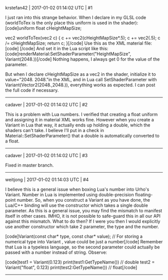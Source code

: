krstefan42 | 2017-01-02 01:14:02 UTC | #1

I just ran into this strange behavior. When I declare in my GLSL code (worldToTex is the only place this uniform is used in the shader):
[code]uniform float cHeightMapSize;

vec2 worldToTex(vec2 c) {
	c += vec2(cHeightMapSize*.5);
	c += vec2(.5);
	c /= cHeightMapSize;
	return c;
}[/code]
Use this as the XML material file:
[code]<material>
    <technique name="Techniques/Terrain.xml"/>
    <parameter name="HeightMapSize" value="2048." />
    <parameter name="TerrainDisplacement" value="16." />
</material>[/code]
And set it in the Lua script like this:
[code]renderMaterial:SetShaderParameter("HeightMapSize", Variant(2048.))[/code]
Nothing happens, I always get 0 for the value of the parameter.

But when I declare cHeightMapSize as a vec2 in the shader, initialize it to  value="2048. 2048."in the XML, and in Lua call SetShaderParameter with Variant(Vector2(2048.,2048.)), everything works as expected.  I can post the full code if necessary.

-------------------------

cadaver | 2017-01-02 01:14:02 UTC | #2

This is a problem with Lua numbers. I verified that creating a float uniform and assigning it in material XML works fine. However when you create a Variant in Lua that way, it actually ends up holding a double, which the shaders can't take. I believe I'll put in a check in Material::SetShaderParameter() that a double is automatically converted to a float.

-------------------------

cadaver | 2017-01-02 01:14:02 UTC | #3

Fixed in master branch.

-------------------------

weitjong | 2017-01-02 01:14:03 UTC | #4

I believe this is a general issue when boxing Lua's number into Urho's Variant. Number in Lua is implemented using double-precision floating-point number. So, when you construct a Variant as you have done, the Lua/C++ binding will use the constructor which takes a single double parameter. As this is a general issue, you may find the mismatch to manifest itself in other cases. IMHO, it is not possible to safe-guard this in all our API against this mismatch. What to do then? If I were you then I would explicitly use another constructor which take 2 parameter, the type and the number.

[code]Variant(const char* type, const char* value);   // For storing a numerical type into Variant , value could be just a number[/code]
Remember that Lua is a typeless language, so the second parameter could actually be passed with a number instead of string. Observe:

[code]test1 = Variant(0.123)
print(test1:GetTypeName())   // double
test2 = Variant("float", 0.123)
print(test2:GetTypeName())  // float[/code]

-------------------------

